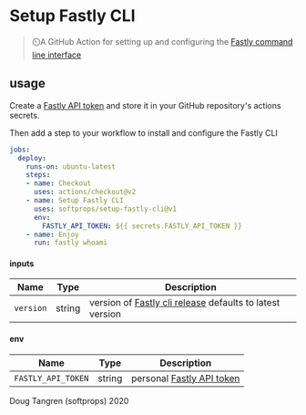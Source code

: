 # Setup Fastly CLI

> ⏲️A GitHub Action for setting up and configuring the [Fastly command line interface](https://github.com/fastly/cli)

## usage

Create a [Fastly API token](https://manage.fastly.com/account/personal/tokens) and store it in your GitHub repository's actions secrets.

Then add a step to your workflow to install and configure the Fastly CLI

```yml
jobs:
  deploy:
    runs-on: ubuntu-latest
    steps:
    - name: Checkout
      uses: actions/checkout@v2
    - name: Setup Fastly CLI
      uses: softprops/setup-fastly-cli@v1
      env:
        FASTLY_API_TOKEN: ${{ secrets.FASTLY_API_TOKEN }}
    - name: Enjoy
      run: fastly whoami
```

#### inputs

| Name        | Type    | Description                                                     |
|-------------|---------|-----------------------------------------------------------------|
| `version`      | string  | version of [Fastly cli release](https://github.com/fastly/cli/releases) defaults to latest version                |


#### env

| Name        | Type    | Description                                                     |
|-------------|---------|-----------------------------------------------------------------|
| `FASTLY_API_TOKEN`   | string  | personal [Fastly API token](https://manage.fastly.com/account/personal/tokens)                          |


Doug Tangren (softprops) 2020

